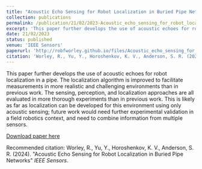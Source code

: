 ```yaml
---
title: "Acoustic Echo Sensing for Robot Localization in Buried Pipe Networks"
collection: publications
permalink: /publication/21/02/2023-Acoustic_echo_sensing_for_robot_localization_in_buried_pipe_networks
excerpt: 'This paper further develops the use of acoustic echoes for robot localization in a pipe. The localization algorithm is improved to facilitate measurements in more realistic and challenging environments than in previous work. The sensing, perception, and localization approaches are all evaluated in more thorough experiments than in previous work. This is likely as far as localization can be developed for this environment using only acoustic sensing; future work would need further experimental validation in a field robotics context, and need to combine information from multiple sensors.'
date: 21/02/2023
status: published
venue: 'IEEE Sensors'
paperurl: 'http://robfworley.github.io/files/Acoustic_echo_sensing_for_robot_localization_in_buried_pipe_networks.pdf'
citation: 'Worley, R., Yu, Y., Horoshenkov, K. V., Anderson, S. R. (2023). &quot;Acoustic Echo Sensing for Robot Localization in Buried Pipe Networks&quot; <i>TechrXiv</i>.'
---
```

This paper further develops the use of acoustic echoes for robot localization in a pipe. The localization algorithm is improved to facilitate measurements in more realistic and challenging environments than in previous work. The sensing, perception, and localization approaches are all evaluated in more thorough experiments than in previous work. This is likely as far as localization can be developed for this environment using only acoustic sensing; future work would need further experimental validation in a field robotics context, and need to combine information from multiple sensors.

[Download paper here](http://robfworley.github.io/files/Acoustic_echo_sensing_for_robot_localization_in_buried_pipe_networks_IEEE.pdf)

Recommended citation: Worley, R., Yu, Y., Horoshenkov, K. V., Anderson, S. R. (2024). "Acoustic Echo Sensing for Robot Localization in Buried Pipe Networks" <i>IEEE Sensors</i>.